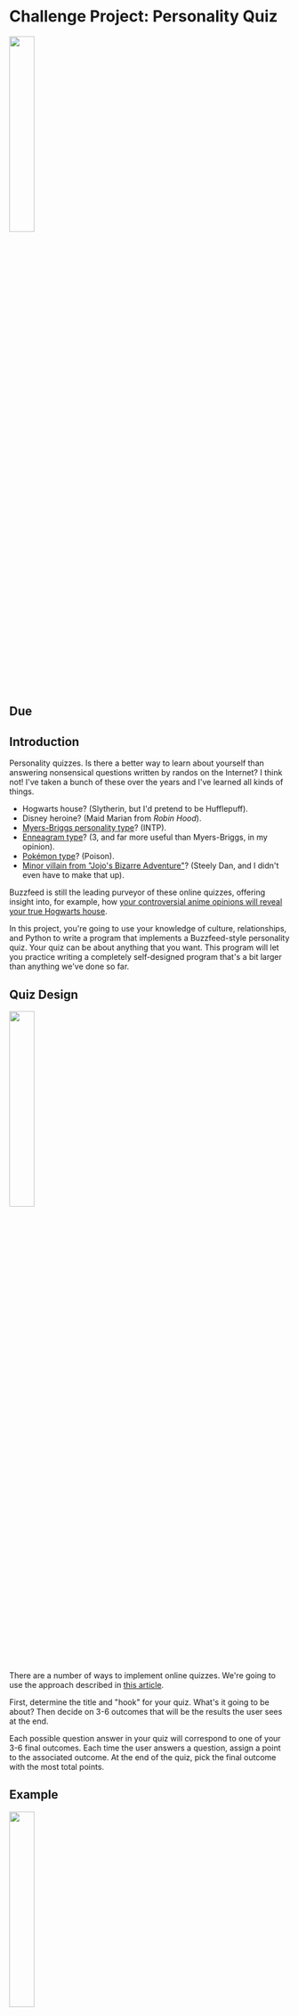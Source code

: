 # Challenge Project: Personality Quiz

<img src="https://i.pinimg.com/originals/c8/67/d7/c867d7bed74dcd85220972edfc1a7cc7.jpg" width="30%" />

## Due 

## Introduction

Personality quizzes. Is there a better way to learn about yourself than answering nonsensical questions written by randos on the Internet? I think not! I've taken a bunch of these over the years and I've learned all kinds of things.

- Hogwarts house? (Slytherin, but I'd pretend to be Hufflepuff).
- Disney heroine? (Maid Marian from *Robin Hood*).
- [Myers-Briggs personality type](https://www.myersbriggs.org/my-mbti-personality-type/mbti-basics/the-16-mbti-types.htm)? (INTP).
- [Enneagram type](https://www.narrativeenneagram.org/tour-the-nine-types/)? (3, and far more useful than Myers-Briggs, in my opinion).
- [Pokémon type](https://www.buzzfeed.com/sarahtooley5/what-pokamon-type-are-you-248el1snke)? (Poison).
- [Minor villain from "Jojo's Bizarre Adventure"](https://www.buzzfeed.com/puppetmaster64/which-minor-jojo-villain-are-you-42nxcnqrfi)? (Steely Dan, and I didn't even have to make that up).

Buzzfeed is still the leading purveyor of these online quizzes, offering insight into, for example, how [your controversial anime opinions will reveal your true Hogwarts house](https://www.buzzfeed.com/shualien/tell-us-some-of-your-unpopular-anime-opinions-and-aailsw3wr0).

In this project, you're going to use your knowledge of culture, relationships, and Python to write a program that implements a Buzzfeed-style personality quiz. Your quiz can be about anything that you want. This program will let you practice writing a completely self-designed program that's a bit larger than anything we've done so far.

## Quiz Design

<img src="https://ahseeit.com//king-include/uploads/2021/05/43915181_326611507924503_5421316365027478799_n-7515047846.jpg" width="30%" />

There are a number of ways to implement online quizzes. We're going to use the approach described in [this article](https://www.buzzfeed.com/annakopsky/everything-you-need-to-know-to-make-a-buzzfeed-personality).

First, determine the title and "hook" for your quiz. What's it going to be about? Then decide on 3-6 outcomes that will be the results the user sees at the end.

Each possible question answer in your quiz will correspond to one of your 3-6 final outcomes. Each time the user answers a question, assign a point to the associated outcome. At the end of the quiz, pick the final outcome with the most total points.

## Example

<img src="https://critter.science/wp-content/uploads/2019/03/ts1b-1180x520.jpg" width="30%" />

*G'day, mate.*

Scott's favorite animals are snakes, so I'm going to use "Which deadly Australian snake are you?" as our example. Here are four options, [sourced from Wikipedia](https://en.wikipedia.org/wiki/Snakes_of_Australia):

- Tiger snake
- Taipan
- Death adder
- Bandy-bandy

At the beginning of the main part, create four variables, one for each outcome:

```
tiger_snake_score = 0
taipan_score = 0
death_adder_score = 0
bandy_bandy_score = 0
```

We can then print a question and a menu of answers:

```
What is your coloration?

1. Bands of red, brown, or black with a light-colored belly.
2. Dark tan
3. Sharply contrasting black and white rings
4. Darker bands with a yellow-orange belly
```

Read the user input using our standard technique, then assign a point to the snake that matches the user's answer:

```
choice = int(input('Enter your answer: '))

if choice == 1:
    death_adder_score += 1
elif choice == 2:
    taipan_score += 1
elif choice == 3:
    bandy_bandy_score += 1
else:
    tiger_snake_score += 1
```

Here, I'm using `+= 1` as a shortcut to add one to a variable.


## Code

```
"""
What deadly Australian snake are you?
"""

# Use functions for multiline outputs to keep the main part of the program
# free from big blocks of print statements

def print_question_one():
  print()
  print('What is your coloration?')
  print('1. Bands of red, brown, or black with a light-colored belly')
  print('2. Dark tan')
  print('3. Sharply contrasting black and white rings')
  print('4. Darker bands with a yellow-orange belly')
  print()


### Main

# Declare variables for each outcome
tiger_snake_score = 0
taipan_score = 0
death_adder_score = 0
bandy_bandy_score = 0

# Print the first question
print_question_one()

# Read the answer and assign a point to its associated outcome
choice = int(input('Enter your answer: '))

if choice == 1:
    death_adder_score += 1
elif choice == 2:
    taipan_score += 1
elif choice == 3:
    bandy_bandy_score += 1
else:
    tiger_snake_score += 1


# More questions would go here...


# Determine which outcome has the most points, then print out
# a result message
```

## More Guidelines

Put your entire quiz into one script named `quiz.py` and then upload it to Canvas at the assignment I'll create for you.

- Choose your own topic with 3-6 possible outcomes.
 
- Write at least four questions.
 
- Think about how to identify which question as the most points, including how to break ties.
 
- Use functions to wrap up the print statements for your questions and final output messages. Putting big chunks of text behind a function call keeps the main part of the program from getting overloaded with print statements (and also lets you practice writing your own functions).

